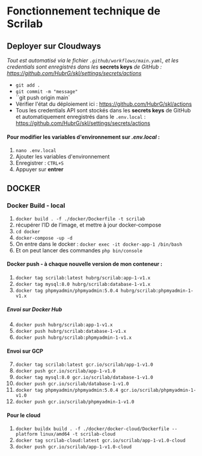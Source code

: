 # Fonctionnement technique de Scrilab

## Deployer sur Cloudways

_Tout est automatisé via le fichier `.github/workflows/main.yaml`, et les credentials sont enregistrés dans les_ **secrets keys** _de GitHub : https://github.com/HubrG/skl/settings/secrets/actions_

- `git add .`
- `git commit -m "message"`
- ``git push origin main`
- Vérifier l'état du déploiement ici : https://github.com/HubrG/skl/actions
- Tous les credentials API sont stockés dans les **secrets keys** de GitHub et automatiquement enregistrés dans le `.env.local` : https://github.com/HubrG/skl/settings/secrets/actions

#### Pour modifier les variables d'environnement sur _.env.local_ :

1. `nano .env.local`
2. Ajouter les variables d'environnement
3. Enregistrer : `CTRL+S`
4. Appuyer sur **entrer**

## DOCKER

### Docker Build - local

1. `docker build . -f ./docker/Dockerfile -t scrilab`
2. récupérer l’ID de l’image, et mettre à jour docker-compose
3. `cd docker`
4. `docker-compose -up -d`
5. On entre dans le docker : `docker exec -it docker-app-1 /bin/bash`
6. Et on peut lancer des commandes `php bin/console`

#### Docker push - à chaque nouvelle version de mon conteneur :

1. `docker tag scrilab:latest hubrg/scrilab:app-1-v1.x`
2. `docker tag mysql:8.0 hubrg/scrilab:database-1-v1.x`
3. `docker tag phpmyadmin/phpmyadmin:5.0.4 hubrg/scrilab:phpmyadmin-1-v1.x`

##### Envoi sur Docker Hub

4. `docker push hubrg/scrilab:app-1-v1.x`
5. `docker push hubrg/scrilab:database-1-v1.x `
6. `docker push hubrg/scrilab:phpmyadmin-1-v1.x`

#### Envoi sur GCP

7. `docker tag scrilab:latest gcr.io/scrilab/app-1-v1.0`
8. `docker push gcr.io/scrilab/app-1-v1.0`
9. `docker tag mysql:8.0 gcr.io/scrilab/database-1-v1.0`
10. `docker push gcr.io/scrilab/database-1-v1.0`
11. `docker tag phpmyadmin/phpmyadmin:5.0.4 gcr.io/scrilab/phpmyadmin-1-v1.0`
12. `docker push gcr.io/scrilab/phpmyadmin-1-v1.0`

#### Pour le cloud

1. `docker buildx build . -f ./docker/docker-cloud/Dockerfile --platform linux/amd64 -t scrilab-cloud`
2. `docker tag scrilab-cloud:latest gcr.io/scrilab/app-1-v1.0-cloud`
3. `docker push gcr.io/scrilab/app-1-v1.0-cloud`
